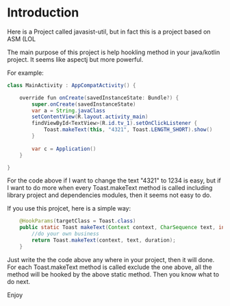 # Introduction
Here is a Project called javasist-util, but in fact this is a project based on ASM (LOL

The main purpose of this project is help hookling method in your java/kotlin project. It seems like aspectj but more powerful.

For example:

```java
class MainActivity : AppCompatActivity() {

    override fun onCreate(savedInstanceState: Bundle?) {
        super.onCreate(savedInstanceState)
        var a = String.javaClass
        setContentView(R.layout.activity_main)
        findViewById<TextView>(R.id.tv_1).setOnClickListener {
            Toast.makeText(this, "4321", Toast.LENGTH_SHORT).show()
        }
        
        var c = Application()
    }

}
```

For the code above if I want to change the text "4321" to 1234 is easy, but if I want to do more when every Toast.makeText method is called including library project and dependencies modules, then it seems not easy to do.

If you use this projcet, here is a simple way:

```java 
    @HookParams(targetClass = Toast.class)
    public static Toast makeText(Context context, CharSequence text, int duration) {
        //do your own business
        return Toast.makeText(context, text, duration);
    }
```

Just write the the code above any where in your project, then it will done.
For each Toast.makeText method is called exclude the one above, all the method will be hooked by the above static method. Then you know what to do next.

Enjoy

